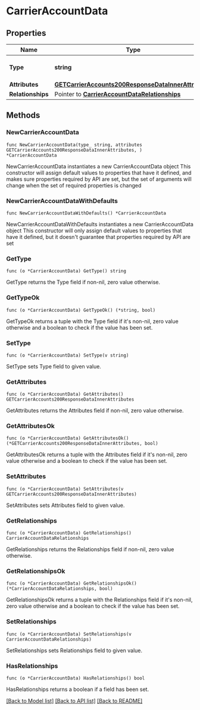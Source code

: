 # CarrierAccountData

## Properties

Name | Type | Description | Notes
------------ | ------------- | ------------- | -------------
**Type** | **string** | The resource&#39;s type | [default to "carrier_accounts"]
**Attributes** | [**GETCarrierAccounts200ResponseDataInnerAttributes**](GETCarrierAccounts200ResponseDataInnerAttributes.md) |  | 
**Relationships** | Pointer to [**CarrierAccountDataRelationships**](CarrierAccountDataRelationships.md) |  | [optional] 

## Methods

### NewCarrierAccountData

`func NewCarrierAccountData(type_ string, attributes GETCarrierAccounts200ResponseDataInnerAttributes, ) *CarrierAccountData`

NewCarrierAccountData instantiates a new CarrierAccountData object
This constructor will assign default values to properties that have it defined,
and makes sure properties required by API are set, but the set of arguments
will change when the set of required properties is changed

### NewCarrierAccountDataWithDefaults

`func NewCarrierAccountDataWithDefaults() *CarrierAccountData`

NewCarrierAccountDataWithDefaults instantiates a new CarrierAccountData object
This constructor will only assign default values to properties that have it defined,
but it doesn't guarantee that properties required by API are set

### GetType

`func (o *CarrierAccountData) GetType() string`

GetType returns the Type field if non-nil, zero value otherwise.

### GetTypeOk

`func (o *CarrierAccountData) GetTypeOk() (*string, bool)`

GetTypeOk returns a tuple with the Type field if it's non-nil, zero value otherwise
and a boolean to check if the value has been set.

### SetType

`func (o *CarrierAccountData) SetType(v string)`

SetType sets Type field to given value.


### GetAttributes

`func (o *CarrierAccountData) GetAttributes() GETCarrierAccounts200ResponseDataInnerAttributes`

GetAttributes returns the Attributes field if non-nil, zero value otherwise.

### GetAttributesOk

`func (o *CarrierAccountData) GetAttributesOk() (*GETCarrierAccounts200ResponseDataInnerAttributes, bool)`

GetAttributesOk returns a tuple with the Attributes field if it's non-nil, zero value otherwise
and a boolean to check if the value has been set.

### SetAttributes

`func (o *CarrierAccountData) SetAttributes(v GETCarrierAccounts200ResponseDataInnerAttributes)`

SetAttributes sets Attributes field to given value.


### GetRelationships

`func (o *CarrierAccountData) GetRelationships() CarrierAccountDataRelationships`

GetRelationships returns the Relationships field if non-nil, zero value otherwise.

### GetRelationshipsOk

`func (o *CarrierAccountData) GetRelationshipsOk() (*CarrierAccountDataRelationships, bool)`

GetRelationshipsOk returns a tuple with the Relationships field if it's non-nil, zero value otherwise
and a boolean to check if the value has been set.

### SetRelationships

`func (o *CarrierAccountData) SetRelationships(v CarrierAccountDataRelationships)`

SetRelationships sets Relationships field to given value.

### HasRelationships

`func (o *CarrierAccountData) HasRelationships() bool`

HasRelationships returns a boolean if a field has been set.


[[Back to Model list]](../README.md#documentation-for-models) [[Back to API list]](../README.md#documentation-for-api-endpoints) [[Back to README]](../README.md)


